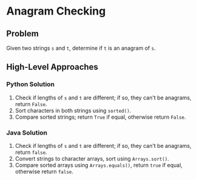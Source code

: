 # Anagram Checking

## Problem
Given two strings `s` and `t`, determine if `t` is an anagram of `s`.

## High-Level Approaches
### Python Solution
1. Check if lengths of `s` and `t` are different; if so, they can't be anagrams, return `False`.
2. Sort characters in both strings using `sorted()`.
3. Compare sorted strings; return `True` if equal, otherwise return `False`.

### Java Solution
1. Check if lengths of `s` and `t` are different; if so, they can't be anagrams, return `false`.
2. Convert strings to character arrays, sort using `Arrays.sort()`.
3. Compare sorted arrays using `Arrays.equals()`, return `true` if equal, otherwise return `false`.
